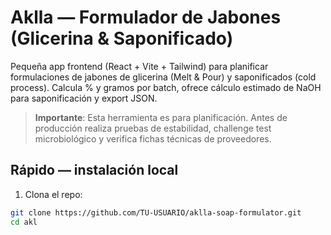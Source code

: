 # Aklla — Formulador de Jabones (Glicerina & Saponificado)

Pequeña app frontend (React + Vite + Tailwind) para planificar formulaciones de jabones de glicerina (Melt & Pour) y saponificados (cold process). Calcula % y gramos por batch, ofrece cálculo estimado de NaOH para saponificación y export JSON.

> **Importante**: Esta herramienta es para planificación. Antes de producción realiza pruebas de estabilidad, challenge test microbiológico y verifica fichas técnicas de proveedores.

## Rápido — instalación local

1. Clona el repo:
```bash
git clone https://github.com/TU-USUARIO/aklla-soap-formulator.git
cd akl

